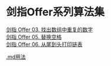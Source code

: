 # 剑指Offer系列算法集
[剑指 Offer 03. 找出数组中重复的数字](src/main/java/leetcode/offer/Offer03.java)<br/>
[剑指 Offer 05. 替换空格](src/main/java/leetcode/offer/Offer05.java)<br/>
[剑指 Offer 06. 从尾到头打印链表](src/main/java/leetcode/offer/Offer06.java)<br/>








[.md用法](https://github.com/guodongxiaren/README)
